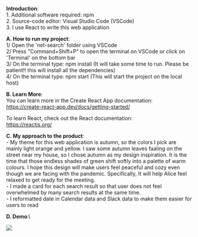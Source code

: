 **Introduction**:\
    1. Additional software required: npm\
    2. Source-code editor: Visual Studio Code (VSCode)\
    3. I use React to write this web application

**A. How to run my project**:\
    1/ Open the 'net-search' folder using VSCode\
    2/ Press "Command+Shift+P" to open the terminal on VSCode or click on 'Terminal' on the bottom bar\
    3/ On the terminal type: npm install (It will take some time to run. Please be patient!! this will install all the dependencies)\
    4/ On the terminal type: npm start   (This will start the project on the local host)

**B. Learn More**:\
   You can learn more in the Create React App documentation:\
   https://create-react-app.dev/docs/getting-started/

   To learn React, check out the React documentation:\
   https://reactjs.org/ 

**C. My approach to the product**:\
    - My theme for this web application is autumn, so the colors I pick are mainly light orange and yellow. I saw some autumn leaves faaling on the street near my house, so I chose autumn as my design inspiration. It is the time that those endless shades of green shift softly into a palette of warm colours. I hope this design will make users feel peaceful and cozy even though we are facing with the pandemic. Specifically, It will help Alice feel relaxed to get ready for the meeting.\
    - I made a card for each search result so that user does not feel overwhelmed by many search results at the same time. \
    - I reformatted date in Calendar data and Slack data to make them easier for users to read

**D. Demo**:\

![](demo.gif)
